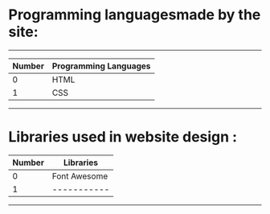 




# Programming languages ​​made by the site:
---

Number  |  Programming Languages
------- |  ---------------------
0       |  HTML
1       |  CSS
--------------------------------

# Libraries used in website design :
Number  |  Libraries
------- |  ---------------------
0       |  Font Awesome
1       |  -----------
--------------------------------

